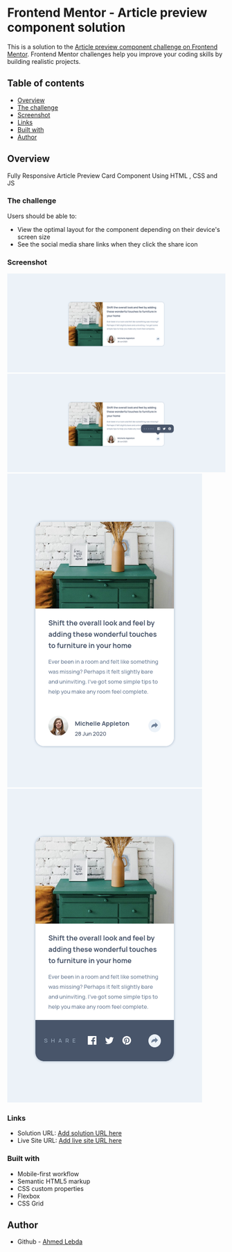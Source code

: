 # Frontend Mentor - Article preview component solution

This is a solution to the [Article preview component challenge on Frontend Mentor](https://www.frontendmentor.io/challenges/article-preview-component-dYBN_pYFT). Frontend Mentor challenges help you improve your coding skills by building realistic projects.

## Table of contents

-   [Overview](#overview)
-   [The challenge](#the-challenge)
-   [Screenshot](#screenshot)
-   [Links](#links)
-   [Built with](#built-with)
-   [Author](#author)

## Overview

Fully Responsive Article Preview Card Component Using HTML , CSS and JS

### The challenge

Users should be able to:

-   View the optimal layout for the component depending on their device's screen size
-   See the social media share links when they click the share icon

### Screenshot

![Desktop View](screenshots/desktop1.png)
![Desktop View Active](screenshots/desktop2.png)
![Mobile View](screenshots/mobile1.png)
![Desktop View Active](screenshots/mobile2.png)

### Links

-   Solution URL: [Add solution URL here](https://your-solution-url.com)
-   Live Site URL: [Add live site URL here](https://your-live-site-url.com)

### Built with

-   Mobile-first workflow
-   Semantic HTML5 markup
-   CSS custom properties
-   Flexbox
-   CSS Grid

## Author

-   Github - [Ahmed Lebda](https://github.com/AhmedLebda)
